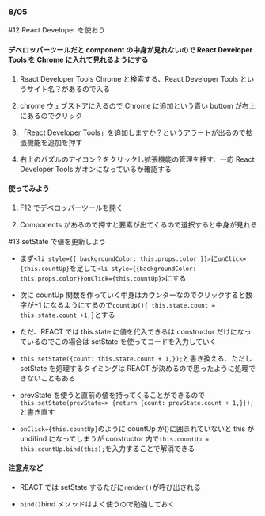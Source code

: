 ### 8/05

#12 React Developer を使おう

#### デベロッパーツールだと component の中身が見れないので React Developer Tools を Chrome に入れて見れるようにする

1. React Developer Tools Chrome と検索する、React Developer Tools というサイト名？があるので入る

2. chrome ウェブストアに入るので Chrome に追加という青い buttom が右上にあるのでクリック

3. 「React Developer Tools」を追加しますか？というアラートが出るので拡張機能を追加を押す

4. 右上のパズルのアイコン？をクリックし拡張機能の管理を押す、一応 React Developer Tools がオンになっているか確認する

#### 使ってみよう

1. F12 でデベロッパーツールを開く

2. Components があるので押すと要素が出てくるので選択すると中身が見れる

#13 setState で値を更新しよう

- まず`<li style={{ backgroundColor: this.props.color }}>`に`onClick={this.countUp}`を足して`<li style={{backgroundColor: this.props.color}}onClick={this.countUp}>`にする

- 次に countUp 関数を作っていく中身はカウンターなのでクリックすると数字が+1 になるようにするので`countUp(){ this.state.count = this.state.count +1;}`とする

- ただ、REACT では this.state に値を代入できるは constructor だけになっているのでこの場合は setState を使ってコードを入力していく

- `this.setState({count: this.state.count + 1,});`と書き換える、ただし setState を処理するタイミングは REACT が決めるので思ったように処理できないこともある

- prevState を使うと直前の値を持ってくることができるので `this.setState(prevState=> {return {count: prevState.count + 1,}});`と書き直す


- `onClick={this.countUp}`のように countUp が()に囲まれていないと this が undifind になってしまうが constructor 内で`this.countUp = this.countUp.bind(this);`を入力することで解消できる

#### 注意点など

- REACT では setState するたびに`render()`が呼び出される

- `bind()`bind メソッドはよく使うので勉強しておく
